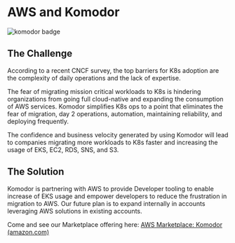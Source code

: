 # AWS and Komodor
![komodor badge](https://user-images.githubusercontent.com/28837372/220358091-ff5a8b23-f451-4b0d-852e-e3c7352b875d.png)

## The Challenge 
According to a recent CNCF survey, the top barriers for K8s adoption are the complexity of daily operations and the lack of expertise.

The fear of migrating mission critical workloads to K8s is hindering organizations from going full cloud-native and expanding the consumption of AWS services. Komodor simplifies K8s ops to a point that eliminates the fear of migration, day 2 operations, automation, maintaining reliability, and deploying frequently.


The confidence and business velocity generated by using Komodor will lead to companies migrating more workloads to K8s faster and increasing the usage of EKS, EC2, RDS, SNS, and S3.

## The Solution

Komodor is partnering with AWS to provide Developer tooling to enable increase of EKS usage and empower developers to reduce the frustration in migration to AWS. Our future plan is to expand internally in accounts leveraging AWS solutions in existing accounts.

Come and see our Marketplace offering here:
[AWS Marketplace: Komodor (amazon.com)](https://aws.amazon.com/marketplace/seller-profile?id=5f599153-039f-4da2-bb03-afcf4da9ffa8)
